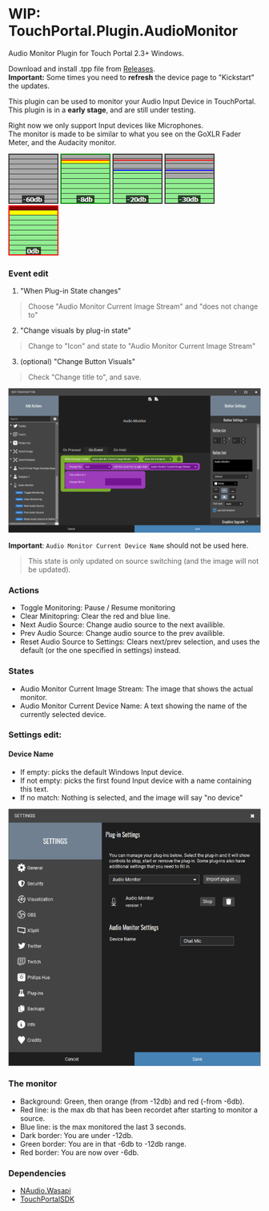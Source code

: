 # WIP: TouchPortal.Plugin.AudioMonitor
Audio Monitor Plugin for Touch Portal 2.3+ Windows.

Download and install .tpp file from [Releases](https://github.com/oddbear/TouchPortal.Plugin.AudioMonitor/releases). <br />
**Important:** Some times you need to **refresh** the device page to "Kickstart" the updates.

This plugin can be used to monitor your Audio Input Device in TouchPortal.
This plugin is in a **early stage**, and are still under testing.

Right now we only support Input devices like Microphones.<br />
The monitor is made to be similar to what you see on the GoXLR Fader Meter, and the Audacity monitor.

![-2db](./Assets/-60db.png)
![-6db](./Assets/-8db.png)
![-28db](./Assets/-20db.png)
![-28db](./Assets/-30db.png)
![-28db](./Assets/-0db.png)

### Event edit

1. "When Plug-in State changes"<br />
> Choose "Audio Monitor Current Image Stream" and "does not change to"
2. "Change visuals by plug-in state"<br />
> Change to "Icon" and state to "Audio Monitor Current Image Stream"<br />
3. (optional) "Change Button Visuals"<br />
> Check "Change title to", and save.

![Event setup](./Assets/events.png)

**Important**: `Audio Monitor Current Device Name` should not be used here.
> This state is only updated on source switching (and the image will not be updated).

### Actions

* Toggle Monitoring: Pause / Resume monitoring
* Clear Minitopring: Clear the red and blue line.
* Next Audio Source: Change audio source to the next availible.
* Prev Audio Source: Change audio source to the prev availible.
* Reset Audio Source to Settings: Clears next/prev selection, and uses the default (or the one specified in settings) instead.

### States

* Audio Monitor Current Image Stream: The image that shows the actual monitor.
* Audio Monitor Current Device Name: A text showing the name of the currently selected device.

### Settings edit:

#### Device Name

* If empty: picks the default Windows Input device.
* If not empty: picks the first found Input device with a name containing this text.
* If no match: Nothing is selected, and the image will say "no device"

![Settings dialog](./Assets/settings.png)

### The monitor

* Background: Green, then orange (from -12db) and red (-from -6db).
* Red line: is the max db that has been recordet after starting to monitor a source.<br />
* Blue line: is the max monitored the last 3 seconds.<br />
* Dark border: You are under -12db.<br />
* Green border: You are in that -6db to -12db range.<br />
* Red border: You are now over -6db.

### Dependencies

- [NAudio.Wasapi](https://github.com/naudio/NAudio)
- [TouchPortalSDK](https://github.com/oddbear/TouchPortalSDK)

